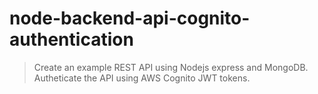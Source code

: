 # node-backend-api-cognito-authentication
> Create an example REST API using Nodejs express  and MongoDB. 
> Autheticate the API using AWS Cognito JWT tokens.
